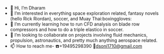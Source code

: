 - 👋 Hi, I’m Dharam
- 👀 I’m interested in everything space exploration related, fantasy novels (hello Rick Riordan), soccer, and Muay Thai:boxinggloves:
- 🌱 I’m currently learning how to run CFD analysis on blade row compressors and how to do a triple elastico in soccer.
- 💞️ I’m looking to collaborate on projects involving fluid mechanics, propulsion, astronautics, and pretty much anything aerospace related.
- 📫 How to reach me- :phone:+19495298390 :email:dsoni1710@gmail.com

<!---
dharams17/dharams17 is a ✨ special ✨ repository because its `README.md` (this file) appears on your GitHub profile.
You can click the Preview link to take a look at your changes.
--->
